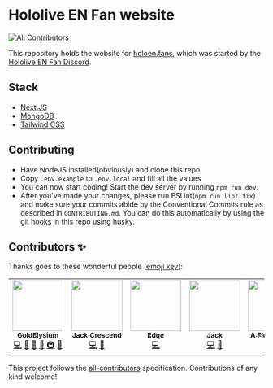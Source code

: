 # Hololive EN Fan website
<!-- ALL-CONTRIBUTORS-BADGE:START - Do not remove or modify this section -->
[![All Contributors](https://img.shields.io/badge/all_contributors-5-orange.svg?style=flat-square)](#contributors-)
<!-- ALL-CONTRIBUTORS-BADGE:END -->
This repository holds the website for [holoen.fans](https://holoen.fans), which was started by the [Hololive EN Fan Discord](https://discord.gg/holoenfans).

## Stack

* [Next.JS](https://nextjs.org)
* [MongoDB](http://mongodb.com/)
* [Tailwind CSS](https://tailwindcss.com/)

## Contributing

* Have NodeJS installed(obviously) and clone this repo
* Copy `.env.example` to `.env.local` and fill all the values
* You can now start coding! Start the dev server by running `npm run dev`.
* After you've made your changes, please run ESLint(`npm run lint:fix`) and make sure your commits abide by the Conventional Commits rule as described in `CONTRIBUTING.md`. You can do this automatically by using the git hooks in this repo using husky.

## Contributors ✨

Thanks goes to these wonderful people ([emoji key](https://allcontributors.org/docs/en/emoji-key)):

<!-- ALL-CONTRIBUTORS-LIST:START - Do not remove or modify this section -->
<!-- prettier-ignore-start -->
<!-- markdownlint-disable -->
<table>
  <tr>
    <td align="center"><a href="https://discord.gg/HoloRes"><img src="https://avatars.githubusercontent.com/u/48455312?v=4?s=100" width="100px;" alt=""/><br /><sub><b>GoldElysium</b></sub></a><br /><a href="https://github.com/GoldElysium/hefs-website/commits?author=GoldElysium" title="Code">💻</a> <a href="https://github.com/GoldElysium/hefs-website/commits?author=GoldElysium" title="Documentation">📖</a> <a href="#design-GoldElysium" title="Design">🎨</a> <a href="#maintenance-GoldElysium" title="Maintenance">🚧</a> <a href="#infra-GoldElysium" title="Infrastructure (Hosting, Build-Tools, etc)">🚇</a> <a href="https://github.com/GoldElysium/hefs-website/pulls?q=is%3Apr+reviewed-by%3AGoldElysium" title="Reviewed Pull Requests">👀</a></td>
    <td align="center"><a href="https://github.com/JackCrescend"><img src="https://avatars.githubusercontent.com/u/33298232?v=4?s=100" width="100px;" alt=""/><br /><sub><b>Jack Crescend</b></sub></a><br /><a href="https://github.com/GoldElysium/hefs-website/commits?author=JackCrescend" title="Code">💻</a> <a href="#design-JackCrescend" title="Design">🎨</a></td>
    <td align="center"><a href="https://edqe.me/"><img src="https://avatars.githubusercontent.com/u/34704796?v=4?s=100" width="100px;" alt=""/><br /><sub><b>Edqe</b></sub></a><br /><a href="https://github.com/GoldElysium/hefs-website/commits?author=Edqe14" title="Code">💻</a></td>
    <td align="center"><a href="https://insertdomain.name/"><img src="https://avatars.githubusercontent.com/u/40474474?v=4?s=100" width="100px;" alt=""/><br /><sub><b>Jack</b></sub></a><br /><a href="https://github.com/GoldElysium/hefs-website/commits?author=K4rakara" title="Code">💻</a> <a href="#design-K4rakara" title="Design">🎨</a></td>
    <td align="center"><a href="https://github.com/koleare"><img src="https://avatars.githubusercontent.com/u/84549008?v=4?s=100" width="100px;" alt=""/><br /><sub><b>A Fluffy Koala</b></sub></a><br /><a href="https://github.com/GoldElysium/hefs-website/commits?author=koleare" title="Code">💻</a></td>
  </tr>
</table>

<!-- markdownlint-restore -->
<!-- prettier-ignore-end -->

<!-- ALL-CONTRIBUTORS-LIST:END -->

This project follows the [all-contributors](https://github.com/all-contributors/all-contributors) specification. Contributions of any kind welcome!
